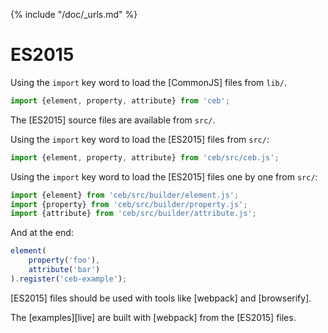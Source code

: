 {% include "/doc/_urls.md" %}
# ES2015

Using the `import` key word to load the [CommonJS] files from `lib/`.
```javascript
import {element, property, attribute} from 'ceb';
```

The [ES2015] source files are available from `src/`.

Using the `import` key word to load the [ES2015] files from `src/`:
```javascript
import {element, property, attribute} from 'ceb/src/ceb.js';
```

Using the `import` key word to load the [ES2015] files one by one from `src/`:
```javascript
import {element} from 'ceb/src/builder/element.js';
import {property} from 'ceb/src/builder/property.js';
import {attribute} from 'ceb/src/builder/attribute.js';
```

And at the end:
```javascript
element(
    property('foo'),
    attribute('bar')
).register('ceb-example');
```

[ES2015] files should be used with tools like [webpack] and [browserify].

The [examples][live] are built with [webpack] from the [ES2015] files.
